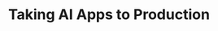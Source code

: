 ---
# Name of the webinar.
title: "Taking AI Apps to Production"
meta_desc: "The Pinecone and Pulumi teams will explore the infrastructure and service architecture you need to scale AI apps in production."

# A featured webinar will display first in the list.
featured: false

# If the video is pre-recorded or live.
pre_recorded: false

# If the video is part of the PulumiTV series. Setting this value to true will list the video in the "PulumiTV" section.
pulumi_tv: false

# The preview image will be shown on the list page.
preview_image: ""

# Webinars with unlisted as true will not be shown on the webinar list
unlisted: false

# Gated webinars will have a registration form and the user will need
# to fill out the form before viewing.
gated: true

# The layout of the landing page.
type: webinars

# External webinars will link to an external page instead of a webinar
# landing/registration page. If the webinar is external you will need
# set the 'block_external_search_index' flag to true so Google does not index
# the webinar page created.
external: false
block_external_search_index: false

# The url slug for the webinar landing page. If this is an external
# webinar, use the external URL as the value here.
url_slug: "ai-apps-to-production"

# The content of the hero section.
hero:
    # The title text in the hero. This also serves as the pages H1.
    title: "Serverless Apps with Google Cloud Run and Pulumi"
    # The image the appears on the right hand side of the hero.
    image: "/icons/containers.svg"

# Webinar pages support multiple session via the 'multiple' property.
# multiple:

# Content for the left hand side section of the page.
main:
    # Webinar title.
    title: "Taking AI Apps to Production"
    # URL for embedding a URL for ungated webinars.
    youtube_url:
    # Sortable date. The datetime Hugo will use to sort the webinars in date order.
    sortable_date: 2023-12-14T09:00:00.000-08:00
    # Duration of the webinar.
    duration: "60 minutes"
    # Datetime of the webinar.
    datetime: 
    # Description of the webinar.
    description: |
        What does it take to go from an idea in a notebook to an application handling real-world traffic? In this workshop, the Pinecone and Pulumi teams will explore the infrastructure and service architecture you need to scale AI apps in production. We will delve into deploying high-volume AI systems through scalable microservices, efficient data processing, and seamless synchronization between user interfaces and databases. We will examine the nuances of containerization for enhanced portability and Infrastructure as Code (IaC) for streamlined cloud deployments. The workshop will also discuss industry best practices in scalability and security for production-grade AI systems in a cloud-native landscape.

        This workshop is designed to help AI developers and engineers gain valuable insights and practical strategies for evolving AI applications into resilient and efficient cloud-native solutions. We will guide you through the Pulumi platform with diagrams and a series of labs to help accelerate your AI apps.

    # The webinar presenters
    presenters:
        - name: Scott Lowe
          role: Principal Community Engineer, Pulumi
        - name: Zach Proser 
          role: Staff Developer Advocate, Pinecone
    
    learn:
        - The basics of infrastructure as code and the Pulumi programming model
        - How to provision, update, and destroy AWS resources (Amazon ECS clusters, networking infrastructure, messaging queues, and Amazon RDS Postgres databases)
        - How to create and manage Pinecone indexes

    # A bullet point list containing what the user will learn during the webinar.

# The right hand side form section.
form:
    # HubSpot form id.
    hubspot_form_id: dd3c952a-f4c6-4c3a-bac5-6e9675ddb72b
    salesforce_campaign_id: 701Du000000BqlcIAC

aws_only: false
---